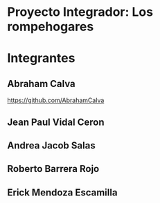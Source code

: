 # Proyecto Integrador: Los rompehogares

# Integrantes

## Abraham Calva

https://github.com/AbrahamCalva

## Jean Paul Vidal Ceron

## Andrea Jacob Salas

## Roberto Barrera Rojo

## Erick Mendoza Escamilla

